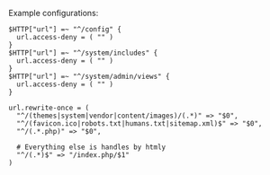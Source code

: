 <!--t Lighttpd t-->
<!--d Example configurations: $HTTP[&quot;url&quot;] =~ &quot;^/config&quot; { url.access-deny = ( &quot;&quot; ) } $HTTP[&quot;url&quot;] =~ d-->

Example configurations:

```
$HTTP["url"] =~ "^/config" {
  url.access-deny = ( "" )
}
$HTTP["url"] =~ "^/system/includes" {
  url.access-deny = ( "" )
}
$HTTP["url"] =~ "^/system/admin/views" {
  url.access-deny = ( "" )
}

url.rewrite-once = (
  "^/(themes|system|vendor|content/images)/(.*)" => "$0",
  "^/(favicon.ico|robots.txt|humans.txt|sitemap.xml)$" => "$0",
  "^/(.*.php)" => "$0",

  # Everything else is handles by htmly
  "^/(.*)$" => "/index.php/$1"
)
```

    